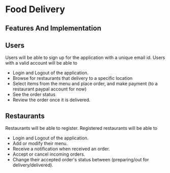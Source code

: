 # Food Delivery

## Features And Implementation

## Users

Users will be able to sign up for the application with a unique email id.
Users with a valid account will be able to  
* Login and Logout of the application.
* Browse for restaurants that delivery to a specific location
* Select items from the menu and place order, and make payment (to a restaurant paypal account for now)
* See the order status
* Review the order once it is delivered.

## Restaurants

Restaurants will be able to register.
Registered restaurants will be able to
* Login and Logout of the application.
* Add or modify their menu.
* Receive a notification when received an order.
* Accept or cancel incoming orders.
* Change their accepted order's status between (preparing/out for delivery/delivered).
